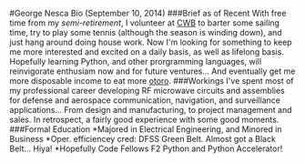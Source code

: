 #George Nesca Bio (September 10, 2014)
###Brief as of Recent
With free time from  my _semi-retirement_, I volunteer at [CWB](http://cwb.org) to barter some sailing time, try to play some tennis (although the season is winding down), and just hang around doing house work. Now I'm looking for something to keep me more interested and excited on a daily basis, as well as lifelong basis. Hopefully learning Python, and other prorgramming languages, will reinvigorate enthusiam now and for future ventures... And eventually get me more disposable income to eat more [otoro](http://otoro.com/).
###Workings
I've spent most of my professional career developing RF microwave circuits and assemblies for defense and aerospace communication, navigation, and surveillance applications... From design and manufacturing, to project management and sales. In retrospect, a fairly good experience with some good moments.
###Formal Education
    *Majored in Electrical Engineering, and Minored in Business 
    *Oper. efficiencey cred: DFSS Green Belt. Almost got a Black Belt... Hiya! 
    *Hopefully Code Fellows F2 Python and Python Accelerator!
